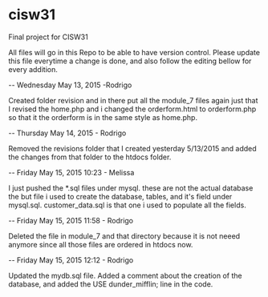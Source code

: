 # cisw31
Final project for CISW31

All files will go in this Repo to be able to have version control.
Please update this file everytime a change is done, and also follow the editing bellow for every addition.

--
Wednesday May 13, 2015 -Rodrigo

Created folder revision and in there put all the module_7 files again just that I revised the home.php and i changed the orderform.html to orderform.php so that it the orderform is in the same style as home.php.

--
Thursday May 14, 2015 - Rodrigo

Removed the revisions folder that I created yesterday 5/13/2015 and added the changes from that folder to the htdocs folder.

--
Friday May 15, 2015 10:23 - Melissa

I just pushed the *.sql files under mysql. these are not the actual database the but file i used to create the database, tables, and it's field under mysql.sql.  customer_data.sql is that one i used to populate all the fields. 

--
Friday May 15, 2015 11:58 - Rodrigo

Deleted the file in module_7 and that directory because it is not neeed anymore since all those files are ordered in htdocs now.

--
Friday May 15, 2015 12:12 - Rodrigo

Updated the mydb.sql file. Added a comment about the creation of the database, and added the   USE dunder_mifflin;  line in the code.

